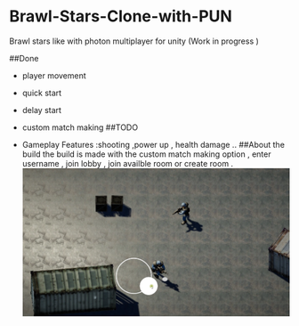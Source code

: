# Brawl-Stars-Clone-with-PUN

Brawl stars like with photon multiplayer for unity (Work in progress ) 

##Done

* player movement  
* quick start 
* delay start 
* custom match making
##TODO

* Gameplay Features :shooting ,power up , health damage ..
##About the build 
the build is made with the custom match making option , enter username , join lobby , join availble room or create room .  
![picture](/screenShot.png)

